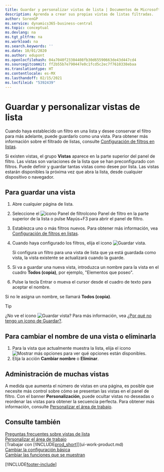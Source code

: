 ```yaml
---
title: Guardar y personalizar vistas de lista | Documentos de Microsoft
description: Aprenda a crear sus propias vistas de listas filtradas.
author: SorenGP
ms.service: dynamics365-business-central
ms.topic: conceptual
ms.devlang: na
ms.tgt_pltfrm: na
ms.workload: na
ms.search.keywords: ''
ms.date: 10/01/2020
ms.author: edupont
ms.openlocfilehash: 04a7040f23304408fb30d65590663de43d447cd4
ms.sourcegitcommit: ff2b55b7e790447e0c1fcd5c2ec7f7610338ebaa
ms.translationtype: HT
ms.contentlocale: es-MX
ms.lasthandoff: 02/15/2021
ms.locfileid: "5392439"
---
```

# <a name="save-and-personalize-list-views"></a>Guardar y personalizar vistas de lista
Cuando haya establecido un filtro en una lista y desee conservar el filtro para más adelante, puede guardarlo como una vista. Para obtener más información sobre el filtrado de listas, consulte [Configuración de filtros en listas](ui-enter-criteria-filters.md#setting-filters-on-lists).

Si existen vistas, el grupo **Vistas** aparece en la parte superior del panel de filtro. Las vistas son variaciones de la lista que se han preconfigurado con filtros. Puede definir y guardar tantas vistas como desee por lista. Las vistas estarán disponibles la próxima vez que abra la lista, desde cualquier dispositivo o navegador.

## <a name="to-save-a-view"></a>Para guardar una vista
1. Abre cualquier página de lista.
2. Seleccione el ![icono Panel de filtroIcono Panel de filtro](media/open-filter-pane-icon.png "Icono Panel de filtro") en la parte superior de la lista o pulse Mayús+F3 para abrir el panel de filtro.
3. Establezca uno o más filtros nuevos. Para obtener más información, vea [Configuración de filtros en listas](ui-enter-criteria-filters.md#setting-filters-on-lists).
4. Cuando haya configurado los filtros, elija el icono ![Guardar vista](media/save_view_icon.png "Guardar vista").

    Si configura un filtro para una vista de lista que ya está guardada como vista, la vista existente se actualizará cuando la guarde.
5. Si va a guardar una nueva vista, introduzca un nombre para la vista en el cuadro **Todos (copia)**, por ejemplo, "Elementos que poseo".
6. Pulse la tecla Entrar o mueva el cursor desde el cuadro de texto para aceptar el nombre.

Si no le asigna un nombre, se llamará **Todos (copia)**.

> [!TIP]
> ¿No ve el icono ![Guardar vista](media/save_view_icon.png "Guardar vista")? Para más información, vea [¿Por qué no tengo un icono de Guardar?](ui-views-faq.md#save).

## <a name="to-rename-or-remove-a-view"></a>Para cambiar el nombre de una vista o eliminarla
1. Para la vista que actualmente muestra la lista, elija el icono ![Mostrar más opciones](media/show-more-options-icon.png "Mostrar más opciones") para ver qué opciones están disponibles.
2. Elija la acción **Cambiar nombre** o **Eliminar**.

## <a name="managing-many-views"></a>Administración de muchas vistas
A medida que aumenta el número de vistas en una página, es posible que necesite más control sobre cómo se presentan las vistas en el panel de filtro. Con el banner **Personalización**, puede ocultar vistas no deseadas o reordenar las vistas para obtener la secuencia perfecta. Para obtener más información, consulte [Personalizar el área de trabajo](ui-personalization-user.md).

## <a name="see-also"></a>Consulte también
[Preguntas frecuentes sobre vistas de lista](ui-views-faq.md)  
[Personalizar el área de trabajo](ui-personalization-user.md)    
[Trabajar con [!INCLUDE[prod_short](includes/prod_short.md)]](ui-work-product.md)    
[Cambiar la configuración básica](ui-change-basic-settings.md)  
[Cambiar las funciones que se muestran](ui-experiences.md)  


[!INCLUDE[footer-include](includes/footer-banner.md)]